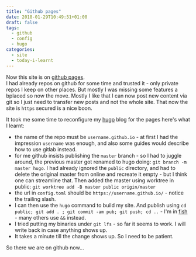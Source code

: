 ```yaml
---
title: "Github pages"
date: 2018-01-29T10:49:51+01:00
draft: false
tags:
  - github
  - config
  - hugo
categories:
  - site
  - today-i-learnt
---
```

Now this site is on [github pages](https://pages.github.com).  
I had already repos on github for some time and trusted it - only
private repos I keep on other places. But mostly I was
missing some features a bplaced so now the move.  Mostly I like that I
can now post new content via git so I just need to transfer new posts
and not the whole site.  That now the site is `https` secured is a
nice boon. 

It took me some time to reconfigure my [hugo](https://gohugo.io) blog for the pages here's what I learnt:

 - the name of the repo must be `username.github.io` - at first I had
   the impression `username` was enough, and also some guides would
   describe how to use gitlab instead.
 - for me github insists publishing the `master` branch - so I had to
   juggle around,  the previous master got renamed to hugo doing: `git
   branch -m master hugo`.  I had already ignored the `public`
   directory, and had to delete the original master from online and
   recreate it empty - but I think one can streamline that.
   Then added the master using worktree in public: `git worktree add -B master public origin/master`
 - the url in `config.toml` should be `https://username.github.io/` -
   notice the trailing slash.
 - I can then use the `hugo` command to build my site.  And publish
   using `cd public; git add . ; git commit -am pub; git push; cd ..`  - I'm in
   [fish](https://fishshell.com) -  many others use `&&` instead.
 - I tried putting my binaries under `git lfs` - so far it seems to
   work.  I will write back in case anything shows up.
 - It takes a minute till the change shows up. So I need to be
   patient.

So there we are on github now...
 
